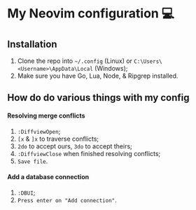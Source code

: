 # My Neovim configuration 💻

## Installation

1. Clone the repo into `~/.config` (Linux) or `C:\Users\<Username>\AppData\Local` (Windows);
1. Make sure you have Go, Lua, Node, & Ripgrep installed.

## How do do various things with my config

#### Resolving merge conflicts

1. `:DiffviewOpen`;
1. `[x` & `]x` to traverse conflicts;
1. `2do` to accept ours, `3do`  to accept theirs;
1. `:DiffviewClose` when finished resolving conflicts;
1. `Save file`.

#### Add a database connection

1. `:DBUI`;
1. `Press enter on "Add connection"`.
